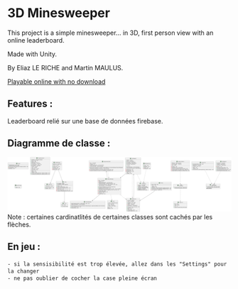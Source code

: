 # 3D Minesweeper

This project is a simple minesweeper... in 3D, first person view with an online leaderboard.

Made with Unity.

By Eliaz LE RICHE and Martin MAULUS.

[Playable online with no download](https://play.unity.com/mg/other/webgl-build-482)

## Features : 

Leaderboard relié sur une base de données firebase. 

## Diagramme de classe : 
![Diagramme de classe](./uml-output/include.png)
Note : certaines cardinatlités de certaines classes sont cachés par les flèches.

## En jeu : 
	- si la sensisibilité est trop élevée, allez dans les "Settings" pour la changer
	- ne pas oublier de cocher la case pleine écran
